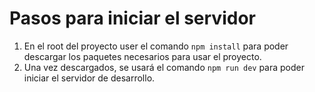# Pasos para iniciar el servidor

1. En el root del proyecto user el comando ```npm install``` para poder descargar los paquetes necesarios para usar el proyecto.
2. Una vez descargados, se usará el comando ```npm run dev``` para poder iniciar el servidor de desarrollo.
